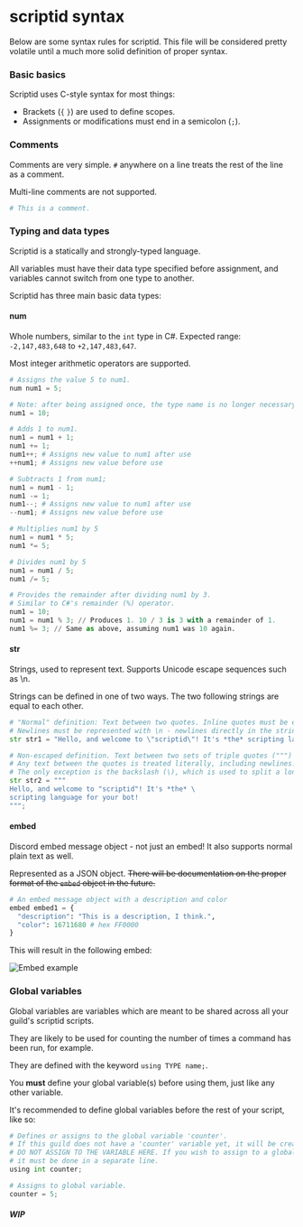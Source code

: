 # scriptid syntax
Below are some syntax rules for scriptid. This file will be considered pretty volatile until a much more solid definition of proper syntax.

### Basic basics
Scriptid uses C-style syntax for most things:
* Brackets (`{` `}`) are used to define scopes.
* Assignments or modifications must end in a semicolon (`;`).

### Comments
Comments are very simple. `#` anywhere on a line treats the rest of the line as a comment.

Multi-line comments are not supported.
```py
# This is a comment.
```

### Typing and data types
Scriptid is a statically and strongly-typed language. 

All variables must have their data type specified before assignment, and variables cannot switch from one type to another.

Scriptid has three main basic data types:
#### num
Whole numbers, similar to the `int` type in C#. Expected range: `-2,147,483,648` to `+2,147,483,647`.

Most integer arithmetic operators are supported.
```py
# Assigns the value 5 to num1.
num num1 = 5;

# Note: after being assigned once, the type name is no longer necessary;
num1 = 10;

# Adds 1 to num1.
num1 = num1 + 1;
num1 += 1;
num1++; # Assigns new value to num1 after use
++num1; # Assigns new value before use

# Subtracts 1 from num1;
num1 = num1 - 1;
num1 -= 1;
num1--; # Assigns new value to num1 after use
--num1; # Assigns new value before use

# Multiplies num1 by 5
num1 = num1 * 5;
num1 *= 5;

# Divides num1 by 5
num1 = num1 / 5;
num1 /= 5;

# Provides the remainder after dividing num1 by 3.
# Similar to C#'s remainder (%) operator.
num1 = 10;
num1 = num1 % 3; // Produces 1. 10 / 3 is 3 with a remainder of 1.
num1 %= 3; // Same as above, assuming num1 was 10 again.
```

#### str
Strings, used to represent text. Supports Unicode escape sequences such as \n.

Strings can be defined in one of two ways.
The two following strings are equal to each other.

```py
# "Normal" definition: Text between two quotes. Inline quotes must be escaped with a backslash (\).
# Newlines must be represented with \n - newlines directly in the string are a syntax error.
str str1 = "Hello, and welcome to \"scriptid\"! It's *the* scripting language for your bot!";

# Non-escaped definition. Text between two sets of triple quotes (""") separated by newlines. 
# Any text between the quotes is treated literally, including newlines.
# The only exception is the backslash (\), which is used to split a long single line into two shorter ones.
str str2 = """
Hello, and welcome to "scriptid"! It's *the* \
scripting language for your bot!
""";
```

#### embed
Discord embed message object - not just an embed! It also supports normal plain text as well.

Represented as a JSON object. ~~There will be documentation on the proper format of the `embed` object in the future.~~

```py
# An embed message object with a description and color
embed embed1 = {
  "description": "This is a description, I think.",
  "color": 16711680 # hex FF0000
}
```

This will result in the following embed:

![Embed example](https://i.imgur.com/wWviPER.png)


### Global variables
Global variables are variables which are meant to be shared across all your guild's scriptid scripts.

They are likely to be used for counting the number of times a command has been run, for example.

They are defined with the keyword `using TYPE name;`.

You **must** define your global variable(s) before using them, just like any other variable.

It's recommended to define global variables before the rest of your script, like so:
```py
# Defines or assigns to the global variable 'counter'.
# If this guild does not have a 'counter' variable yet, it will be created.
# DO NOT ASSIGN TO THE VARIABLE HERE. If you wish to assign to a global variable after defining it,
# it must be done in a separate line.
using int counter;

# Assigns to global variable.
counter = 5;
```


##### WIP

